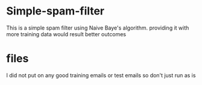 # Simple-spam-filter

This is a simple spam filter using Naive Baye's algorithm. providing it with more training data would result better outcomes

# files

I did not put on any good training emails or test emails so don't just run as is
